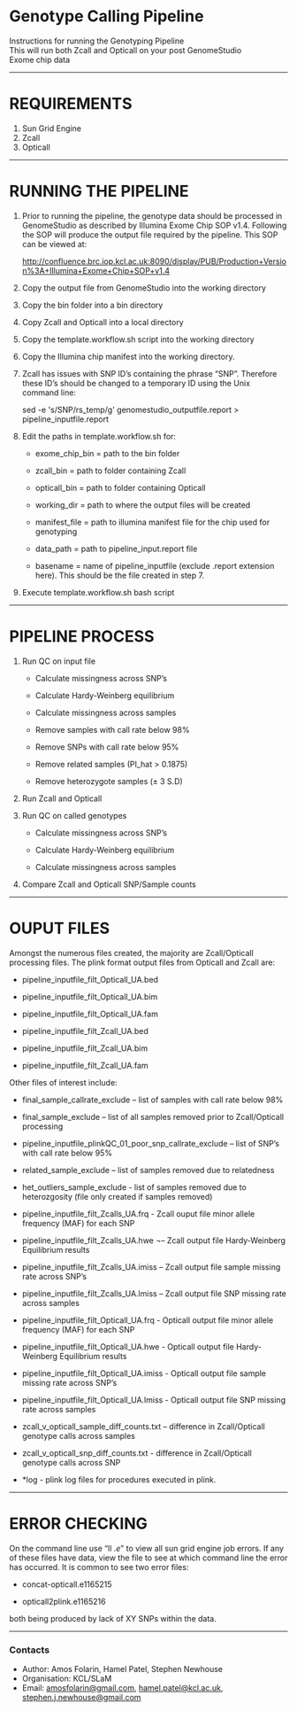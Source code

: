 Genotype Calling Pipeline
==============================================================================

Instructions for running the Genotyping Pipeline  
This will run both Zcall and Opticall on your post GenomeStudio  
Exome chip data  

**********************


REQUIREMENTS
=============================================================================

1.	Sun Grid Engine  
2.	Zcall  
3.	Opticall  

**********************

RUNNING THE PIPELINE
=============================================================================

1.	Prior to running the pipeline, the genotype data should be processed in GenomeStudio as described by Illumina 			Exome Chip SOP v1.4. Following the SOP will produce the output file required by the pipeline. This SOP can 	be viewed at:

	http://confluence.brc.iop.kcl.ac.uk:8090/display/PUB/Production+Version%3A+Illumina+Exome+Chip+SOP+v1.4

2.	Copy the output file from GenomeStudio into the working directory

3.	Copy the bin folder into a bin directory

4.	Copy Zcall and Opticall into a local directory

5.	Copy the template.workflow.sh script into the working directory

6.	Copy the Illumina chip manifest into the working directory.

7.	Zcall has issues with SNP ID’s containing the phrase “SNP”. Therefore these ID’s should be changed to a temporary 	ID using the Unix command line:

	sed -e 's/SNP/rs_temp/g' genomestudio_outputfile.report > pipeline_inputfile.report

8.	Edit the paths in template.workflow.sh for:

	-	exome_chip_bin = path to the bin folder

	-	zcall_bin = path to folder containing Zcall

  	-	opticall_bin = path to folder containing Opticall

	-	working_dir = path to where the output files will be created

	-	manifest_file = path to illumina manifest file for the chip used for genotyping	

	-	data_path = path to pipeline_input.report file

	-	basename = name of pipeline_inputfile (exclude .report extension here). This should be the file created in step 7.

9.	Execute template.workflow.sh bash script


**********************

PIPELINE PROCESS
=============================================================================

1.	Run QC on input file

	-	Calculate missingness across SNP’s

	-	Calculate Hardy-Weinberg equilibrium 

	-	Calculate missingness across samples

	-	Remove samples with call rate below 98%

	-	Remove SNPs with call rate below 95%

	-	Remove related samples (PI_hat > 0.1875)

	-	Remove heterozygote samples (± 3 S.D)

2.	Run Zcall and Opticall

3.	Run QC on called genotypes

	-	Calculate missingness across SNP’s

	-	Calculate Hardy-Weinberg equilibrium 

	-	Calculate missingness across samples

4.	Compare Zcall and Opticall SNP/Sample counts 


**********************

OUPUT FILES
=============================================================================

Amongst the numerous files created, the majority are Zcall/Opticall processing files. The plink format output files from Opticall and Zcall are:

-	pipeline_inputfile_filt_Opticall_UA.bed

-	pipeline_inputfile_filt_Opticall_UA.bim

-	pipeline_inputfile_filt_Opticall_UA.fam

-	pipeline_inputfile_filt_Zcall_UA.bed

-	pipeline_inputfile_filt_Zcall_UA.bim

-	pipeline_inputfile_filt_Zcall_UA.fam



Other files of interest include:

-	final_sample_callrate_exclude – list of samples with call rate below 98%

-	final_sample_exclude – list of all samples removed prior to Zcall/Opticall processing

-	pipeline_inputfile_plinkQC_01_poor_snp_callrate_exclude – list of SNP’s with call rate below 95%

-	related_sample_exclude – list of samples removed due to relatedness

-	het_outliers_sample_exclude  - list of samples removed due to heterozgosity (file only created if samples 			removed)

-	pipeline_inputfile_filt_Zcalls_UA.frq - Zcall ouput file minor allele frequency (MAF) for each SNP

-	pipeline_inputfile_filt_Zcalls_UA.hwe ¬– Zcall output file Hardy-Weinberg Equilibrium results

-	pipeline_inputfile_filt_Zcalls_UA.imiss – Zcall output file sample missing rate across SNP’s

-	pipeline_inputfile_filt_Zcalls_UA.lmiss – Zcall output file SNP missing rate across samples

-	pipeline_inputfile_filt_Opticall_UA.frq - Opticall output file minor allele frequency (MAF) for each SNP

-	pipeline_inputfile_filt_Opticall_UA.hwe - Opticall output file Hardy-Weinberg Equilibrium results

-	pipeline_inputfile_filt_Opticall_UA.imiss - Opticall output file sample missing rate across SNP’s

-	pipeline_inputfile_filt_Opticall_UA.lmiss - Opticall output file SNP missing rate across samples

-	zcall_v_opticall_sample_diff_counts.txt – difference in Zcall/Opticall genotype calls across samples

-	zcall_v_opticall_snp_diff_counts.txt -  difference in Zcall/Opticall genotype calls across SNP

-	*log -  plink log files for procedures executed in plink.

**********************

ERROR CHECKING
=============================================================================

On the command line use “ll *.e*” to view all sun grid engine job errors. If any of these files have data, view the file to see at which command line the error has occurred. It is common to see two error files:

-	concat-opticall.e1165215

-	opticall2plink.e1165216

both being produced by lack of XY SNPs within the data.



**********************
### Contacts
- Author: Amos Folarin, Hamel Patel, Stephen Newhouse                                    
- Organisation: KCL/SLaM                                     
- Email: <amosfolarin@gmail.com>, <hamel.patel@kcl.ac.uk>, <stephen.j.newhouse@gmail.com>

